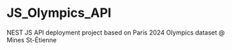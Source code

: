 # JS_Olympics_API
NEST JS API deployment project based on Paris 2024 Olympics dataset @ Mines St-Étienne
